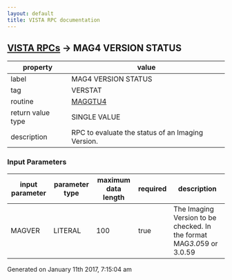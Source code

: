 ```yaml
---
layout: default
title: VISTA RPC documentation
---
```




## [VISTA RPCs](TableOfContent.md) &#8594; MAG4 VERSION STATUS 

 property | value 
--- | --- 
 label | MAG4 VERSION STATUS
 tag | VERSTAT
 routine | [MAGGTU4](http://code.osehra.org/dox/Routine_MAGGTU4_source.html)
 return value type | SINGLE VALUE
 description | RPC to evaluate the status of an Imaging Version.

### Input Parameters

| input parameter | parameter type | maximum data length | required | description | 
| --- | --- | --- | --- | --- | 
| MAGVER | LITERAL | 100 | true | The Imaging Version to be checked.  In the format   MAG*3.0*59   or   3.0.59 | 




 Generated on January 11th 2017, 7:15:04 am